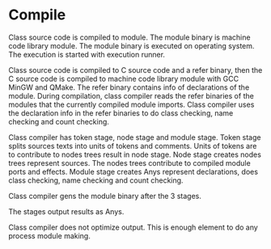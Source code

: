 # Compile

Class source code is compiled to module.
The module binary is machine code library module.
The module binary is executed on operating system.
The execution is started with execution runner.

Class source code is compiled to C source code and a refer binary, 
then the C source code is compiled to machine code library module with GCC MinGW and QMake.
The refer binary contains info of declarations of the module.
During compilation, class compiler reads the refer binaries of the modules that the currently compiled module imports.
Class compiler uses the declaration info in the refer binaries to do class checking, name checking and count checking.

Class compiler has token stage, node stage and module stage.
Token stage splits sources texts into units of tokens and comments. Units of tokens are to contribute to nodes trees result in node stage.
Node stage creates nodes trees represent sources. The nodes trees contribute to compiled module ports and effects.
Module stage creates Anys represent declarations, does class checking, name checking and count checking.

Class compiler gens the module binary after the 3 stages.

The stages output results as Anys.

Class compiler does not optimize output.
This is enough element to do any process module making.